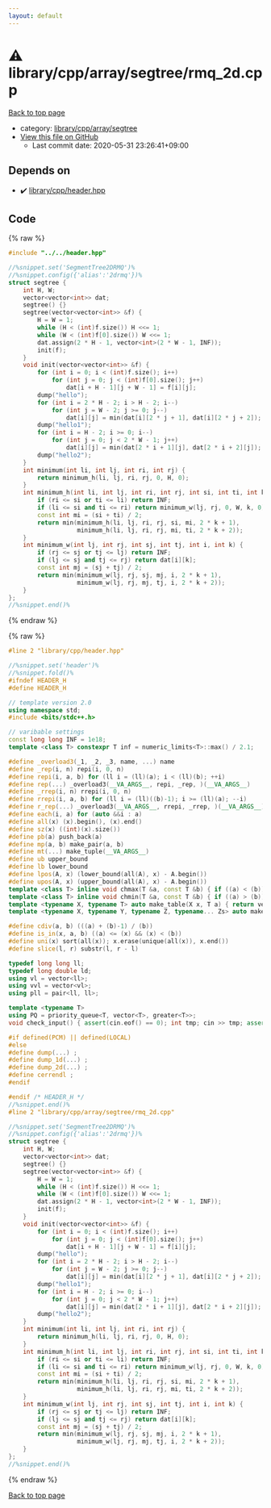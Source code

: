 ```yaml
---
layout: default
---
```


<!-- mathjax config similar to math.stackexchange -->
<script type="text/javascript" async
  src="https://cdnjs.cloudflare.com/ajax/libs/mathjax/2.7.5/MathJax.js?config=TeX-MML-AM_CHTML">
</script>
<script type="text/x-mathjax-config">
  MathJax.Hub.Config({
    TeX: { equationNumbers: { autoNumber: "AMS" }},
    tex2jax: {
      inlineMath: [ ['$','$'] ],
      processEscapes: true
    },
    "HTML-CSS": { matchFontHeight: false },
    displayAlign: "left",
    displayIndent: "2em"
  });
</script>

<script type="text/javascript" src="https://cdnjs.cloudflare.com/ajax/libs/jquery/3.4.1/jquery.min.js"></script>
<script src="https://cdn.jsdelivr.net/npm/jquery-balloon-js@1.1.2/jquery.balloon.min.js" integrity="sha256-ZEYs9VrgAeNuPvs15E39OsyOJaIkXEEt10fzxJ20+2I=" crossorigin="anonymous"></script>
<script type="text/javascript" src="../../../../../assets/js/copy-button.js"></script>
<link rel="stylesheet" href="../../../../../assets/css/copy-button.css" />


# :warning: library/cpp/array/segtree/rmq_2d.cpp

<a href="../../../../../index.html">Back to top page</a>

* category: <a href="../../../../../index.html#ebc279bbe94c10384fe9898d1a2c958d">library/cpp/array/segtree</a>
* <a href="{{ site.github.repository_url }}/blob/master/library/cpp/array/segtree/rmq_2d.cpp">View this file on GitHub</a>
    - Last commit date: 2020-05-31 23:26:41+09:00




## Depends on

* :heavy_check_mark: <a href="../../header.hpp.html">library/cpp/header.hpp</a>


## Code

<a id="unbundled"></a>
{% raw %}
```cpp
#include "../../header.hpp"

//%snippet.set('SegmentTree2DRMQ')%
//%snippet.config({'alias':'2drmq'})%
struct segtree {
    int H, W;
    vector<vector<int>> dat;
    segtree() {}
    segtree(vector<vector<int>> &f) {
        H = W = 1;
        while (H < (int)f.size()) H <<= 1;
        while (W < (int)f[0].size()) W <<= 1;
        dat.assign(2 * H - 1, vector<int>(2 * W - 1, INF));
        init(f);
    }
    void init(vector<vector<int>> &f) {
        for (int i = 0; i < (int)f.size(); i++)
            for (int j = 0; j < (int)f[0].size(); j++)
                dat[i + H - 1][j + W - 1] = f[i][j];
        dump("hello");
        for (int i = 2 * H - 2; i > H - 2; i--)
            for (int j = W - 2; j >= 0; j--)
                dat[i][j] = min(dat[i][2 * j + 1], dat[i][2 * j + 2]);
        dump("hello1");
        for (int i = H - 2; i >= 0; i--)
            for (int j = 0; j < 2 * W - 1; j++)
                dat[i][j] = min(dat[2 * i + 1][j], dat[2 * i + 2][j]);
        dump("hello2");
    }
    int minimum(int li, int lj, int ri, int rj) {
        return minimum_h(li, lj, ri, rj, 0, H, 0);
    }
    int minimum_h(int li, int lj, int ri, int rj, int si, int ti, int k) {
        if (ri <= si or ti <= li) return INF;
        if (li <= si and ti <= ri) return minimum_w(lj, rj, 0, W, k, 0);
        const int mi = (si + ti) / 2;
        return min(minimum_h(li, lj, ri, rj, si, mi, 2 * k + 1),
                   minimum_h(li, lj, ri, rj, mi, ti, 2 * k + 2));
    }
    int minimum_w(int lj, int rj, int sj, int tj, int i, int k) {
        if (rj <= sj or tj <= lj) return INF;
        if (lj <= sj and tj <= rj) return dat[i][k];
        const int mj = (sj + tj) / 2;
        return min(minimum_w(lj, rj, sj, mj, i, 2 * k + 1),
                   minimum_w(lj, rj, mj, tj, i, 2 * k + 2));
    }
};
//%snippet.end()%

```
{% endraw %}

<a id="bundled"></a>
{% raw %}
```cpp
#line 2 "library/cpp/header.hpp"

//%snippet.set('header')%
//%snippet.fold()%
#ifndef HEADER_H
#define HEADER_H

// template version 2.0
using namespace std;
#include <bits/stdc++.h>

// varibable settings
const long long INF = 1e18;
template <class T> constexpr T inf = numeric_limits<T>::max() / 2.1;

#define _overload3(_1, _2, _3, name, ...) name
#define _rep(i, n) repi(i, 0, n)
#define repi(i, a, b) for (ll i = (ll)(a); i < (ll)(b); ++i)
#define rep(...) _overload3(__VA_ARGS__, repi, _rep, )(__VA_ARGS__)
#define _rrep(i, n) rrepi(i, 0, n)
#define rrepi(i, a, b) for (ll i = (ll)((b)-1); i >= (ll)(a); --i)
#define r_rep(...) _overload3(__VA_ARGS__, rrepi, _rrep, )(__VA_ARGS__)
#define each(i, a) for (auto &&i : a)
#define all(x) (x).begin(), (x).end()
#define sz(x) ((int)(x).size())
#define pb(a) push_back(a)
#define mp(a, b) make_pair(a, b)
#define mt(...) make_tuple(__VA_ARGS__)
#define ub upper_bound
#define lb lower_bound
#define lpos(A, x) (lower_bound(all(A), x) - A.begin())
#define upos(A, x) (upper_bound(all(A), x) - A.begin())
template <class T> inline void chmax(T &a, const T &b) { if ((a) < (b)) (a) = (b); }
template <class T> inline void chmin(T &a, const T &b) { if ((a) > (b)) (a) = (b); }
template <typename X, typename T> auto make_table(X x, T a) { return vector<T>(x, a); }
template <typename X, typename Y, typename Z, typename... Zs> auto make_table(X x, Y y, Z z, Zs... zs) { auto cont = make_table(y, z, zs...); return vector<decltype(cont)>(x, cont); }

#define cdiv(a, b) (((a) + (b)-1) / (b))
#define is_in(x, a, b) ((a) <= (x) && (x) < (b))
#define uni(x) sort(all(x)); x.erase(unique(all(x)), x.end())
#define slice(l, r) substr(l, r - l)

typedef long long ll;
typedef long double ld;
using vl = vector<ll>;
using vvl = vector<vl>;
using pll = pair<ll, ll>;

template <typename T>
using PQ = priority_queue<T, vector<T>, greater<T>>;
void check_input() { assert(cin.eof() == 0); int tmp; cin >> tmp; assert(cin.eof() == 1); }

#if defined(PCM) || defined(LOCAL)
#else
#define dump(...) ;
#define dump_1d(...) ;
#define dump_2d(...) ;
#define cerrendl ;
#endif

#endif /* HEADER_H */
//%snippet.end()%
#line 2 "library/cpp/array/segtree/rmq_2d.cpp"

//%snippet.set('SegmentTree2DRMQ')%
//%snippet.config({'alias':'2drmq'})%
struct segtree {
    int H, W;
    vector<vector<int>> dat;
    segtree() {}
    segtree(vector<vector<int>> &f) {
        H = W = 1;
        while (H < (int)f.size()) H <<= 1;
        while (W < (int)f[0].size()) W <<= 1;
        dat.assign(2 * H - 1, vector<int>(2 * W - 1, INF));
        init(f);
    }
    void init(vector<vector<int>> &f) {
        for (int i = 0; i < (int)f.size(); i++)
            for (int j = 0; j < (int)f[0].size(); j++)
                dat[i + H - 1][j + W - 1] = f[i][j];
        dump("hello");
        for (int i = 2 * H - 2; i > H - 2; i--)
            for (int j = W - 2; j >= 0; j--)
                dat[i][j] = min(dat[i][2 * j + 1], dat[i][2 * j + 2]);
        dump("hello1");
        for (int i = H - 2; i >= 0; i--)
            for (int j = 0; j < 2 * W - 1; j++)
                dat[i][j] = min(dat[2 * i + 1][j], dat[2 * i + 2][j]);
        dump("hello2");
    }
    int minimum(int li, int lj, int ri, int rj) {
        return minimum_h(li, lj, ri, rj, 0, H, 0);
    }
    int minimum_h(int li, int lj, int ri, int rj, int si, int ti, int k) {
        if (ri <= si or ti <= li) return INF;
        if (li <= si and ti <= ri) return minimum_w(lj, rj, 0, W, k, 0);
        const int mi = (si + ti) / 2;
        return min(minimum_h(li, lj, ri, rj, si, mi, 2 * k + 1),
                   minimum_h(li, lj, ri, rj, mi, ti, 2 * k + 2));
    }
    int minimum_w(int lj, int rj, int sj, int tj, int i, int k) {
        if (rj <= sj or tj <= lj) return INF;
        if (lj <= sj and tj <= rj) return dat[i][k];
        const int mj = (sj + tj) / 2;
        return min(minimum_w(lj, rj, sj, mj, i, 2 * k + 1),
                   minimum_w(lj, rj, mj, tj, i, 2 * k + 2));
    }
};
//%snippet.end()%

```
{% endraw %}

<a href="../../../../../index.html">Back to top page</a>

